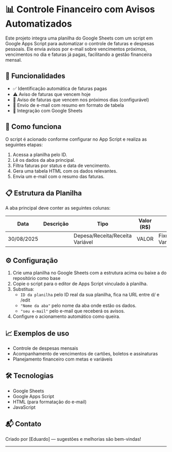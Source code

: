 # 📊 Controle Financeiro com Avisos Automatizados

Este projeto integra uma planilha do Google Sheets com um script em Google Apps Script para automatizar o controle de faturas e despesas pessoais. Ele envia avisos por e-mail sobre vencimentos próximos, vencimentos no dia e faturas já pagas, facilitando a gestão financeira mensal.

## 🚀 Funcionalidades

- ✅ Identificação automática de faturas pagas
- ⚠️ Aviso de faturas que vencem hoje
- 📅 Aviso de faturas que vencem nos próximos dias (configurável)
- 📧 Envio de e-mail com resumo em formato de tabela
- 📁 Integração com Google Sheets

## 🧠 Como funciona

O script é acionado conforme configurar no App Script e realiza as seguintes etapas:

1. Acessa a planilha pelo ID.
2. Lê os dados da aba principal.
3. Filtra faturas por status e data de vencimento.
4. Gera uma tabela HTML com os dados relevantes.
5. Envia um e-mail com o resumo das faturas.

## 📋 Estrutura da Planilha

A aba principal deve conter as seguintes colunas:

| Data       | Descrição |                 Tipo            | Valor (R$)|          Categoria            |      Status    |
|------------|-----------|---------------------------------|-----------|-------------------------------|----------------|
| 30/08/2025 |           | Depesa/Receita/Receita Variável |  VALOR    | Fixo/Variável/Receita Variável| Pago/Pendente  |

## ⚙️ Configuração

1. Crie uma planilha no Google Sheets com a estrutura acima ou baixe a do repositório como base
2. Copie o script para o editor de Apps Script vinculado à planilha.
3. Substitua:
   - `ID da planilha` pelo ID real da sua planilha, fica na URL entre d/ e /edit
   - `"Nome da aba"` pelo nome da aba onde estão os dados.
   - `"seu e-mail"` pelo e-mail que receberá os avisos.
4. Configure o acionamento automático como queira.

## 📈 Exemplos de uso

- Controle de despesas mensais
- Acompanhamento de vencimentos de cartões, boletos e assinaturas
- Planejamento financeiro com metas e variáveis

## 🛠️ Tecnologias

- Google Sheets
- Google Apps Script
- HTML (para formatação do e-mail)
- JavaScript

## 📬 Contato

Criado por [Eduardo] — sugestões e melhorias são bem-vindas!

---
